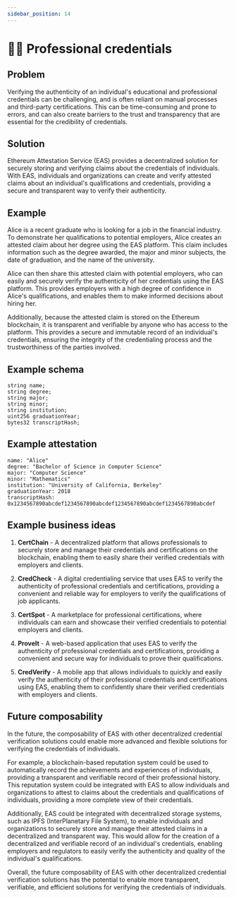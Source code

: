 ```yaml
---
sidebar_position: 14
---
```


#  🧑‍🎓 Professional credentials

## Problem
Verifying the authenticity of an individual's educational and professional credentials can be challenging, and is often reliant on manual processes and third-party certifications. This can be time-consuming and prone to errors, and can also create barriers to the trust and transparency that are essential for the credibility of credentials.

## Solution
Ethereum Attestation Service (EAS) provides a decentralized solution for securely storing and verifying claims about the credentials of individuals. With EAS, individuals and organizations can create and verify attested claims about an individual's qualifications and credentials, providing a secure and transparent way to verify their authenticity.

## Example
Alice is a recent graduate who is looking for a job in the financial industry. To demonstrate her qualifications to potential employers, Alice creates an attested claim about her degree using the EAS platform. This claim includes information such as the degree awarded, the major and minor subjects, the date of graduation, and the name of the university.

Alice can then share this attested claim with potential employers, who can easily and securely verify the authenticity of her credentials using the EAS platform. This provides employers with a high degree of confidence in Alice's qualifications, and enables them to make informed decisions about hiring her.

Additionally, because the attested claim is stored on the Ethereum blockchain, it is transparent and verifiable by anyone who has access to the platform. This provides a secure and immutable record of an individual's credentials, ensuring the integrity of the credentialing process and the trustworthiness of the parties involved.

## Example schema 
```
string name;
string degree;
string major;
string minor;
string institution;
uint256 graduationYear;
bytes32 transcriptHash;

```

## Example attestation
```
name: "Alice"
degree: "Bachelor of Science in Computer Science"
major: "Computer Science"
minor: "Mathematics"
institution: "University of California, Berkeley"
graduationYear: 2018
transcriptHash: 0x1234567890abcdef1234567890abcdef1234567890abcdef1234567890abcdef

```

## Example business ideas
1. **CertChain** - A decentralized platform that allows professionals to securely store and manage their credentials and certifications on the blockchain, enabling them to easily share their verified credentials with employers and clients.

2. **CredCheck** - A digital credentialing service that uses EAS to verify the authenticity of professional credentials and certifications, providing a convenient and reliable way for employers to verify the qualifications of job applicants.

3. **CertSpot** - A marketplace for professional certifications, where individuals can earn and showcase their verified credentials to potential employers and clients.

4. **ProveIt** - A web-based application that uses EAS to verify the authenticity of professional credentials and certifications, providing a convenient and secure way for individuals to prove their qualifications.

5. **CredVerify** - A mobile app that allows individuals to quickly and easily verify the authenticity of their professional credentials and certifications using EAS, enabling them to confidently share their verified credentials with employers and clients.

## Future composability
In the future, the composability of EAS with other decentralized credential verification solutions could enable more advanced and flexible solutions for verifying the credentials of individuals.

For example, a blockchain-based reputation system could be used to automatically record the achievements and experiences of individuals, providing a transparent and verifiable record of their professional history. This reputation system could be integrated with EAS to allow individuals and organizations to attest to claims about the credentials and qualifications of individuals, providing a more complete view of their credentials.

Additionally, EAS could be integrated with decentralized storage systems, such as IPFS (InterPlanetary File System), to enable individuals and organizations to securely store and manage their attested claims in a decentralized and transparent way. This would allow for the creation of a decentralized and verifiable record of an individual's credentials, enabling employers and regulators to easily verify the authenticity and quality of the individual's qualifications.

Overall, the future composability of EAS with other decentralized credential verification solutions has the potential to enable more transparent, verifiable, and efficient solutions for verifying the credentials of individuals.